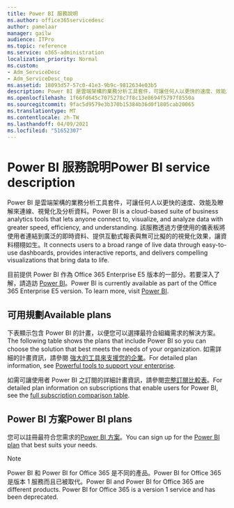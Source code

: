 ```yaml
---
title: Power BI 服務說明
ms.author: office365servicedesc
author: pamelaar
manager: gailw
audience: ITPro
ms.topic: reference
ms.service: o365-administration
localization_priority: Normal
ms.custom:
- Adm_ServiceDesc
- Adm_ServiceDesc_top
ms.assetid: 18093d57-57c0-41e3-9b9c-9812634e03b5
description: Power BI 是雲端架構的業務分析工具套件，可讓任何人以更快的速度、效能及瞭解來連線、視覺化及分析資料。 該服務透過方便使用的儀表板將使用者連結到廣泛的即時資料、提供互動式報表與無可比擬的的視覺化效果，讓資料栩栩如生。
ms.openlocfilehash: 1f66fd645c7075278c7f8c13e8694f5797f8550a
ms.sourcegitcommit: 9fac5d9579e3b370b15384b36d0f1805cab20065
ms.translationtype: MT
ms.contentlocale: zh-TW
ms.lasthandoff: 04/09/2021
ms.locfileid: "51652307"
---
```

# <a name="power-bi-service-description"></a><span data-ttu-id="d4e66-104">Power BI 服務說明</span><span class="sxs-lookup"><span data-stu-id="d4e66-104">Power BI service description</span></span>

<span data-ttu-id="d4e66-105">Power BI 是雲端架構的業務分析工具套件，可讓任何人以更快的速度、效能及瞭解來連線、視覺化及分析資料。</span><span class="sxs-lookup"><span data-stu-id="d4e66-105">Power BI is a cloud-based suite of business analytics tools that lets anyone connect to, visualize, and analyze data with greater speed, efficiency, and understanding.</span></span> <span data-ttu-id="d4e66-106">該服務透過方便使用的儀表板將使用者連結到廣泛的即時資料、提供互動式報表與無可比擬的的視覺化效果，讓資料栩栩如生。</span><span class="sxs-lookup"><span data-stu-id="d4e66-106">It connects users to a broad range of live data through easy-to-use dashboards, provides interactive reports, and delivers compelling visualizations that bring data to life.</span></span>

<span data-ttu-id="d4e66-p103">目前提供 Power BI 作為 Office 365 Enterprise E5 版本的一部分。若要深入了解，請造訪 [Power BI](https://powerbi.microsoft.com/)。</span><span class="sxs-lookup"><span data-stu-id="d4e66-p103">Power BI is currently available as part of the Office 365 Enterprise E5 version. To learn more, visit [Power BI](https://powerbi.microsoft.com/).</span></span>

## <a name="available-plans"></a><span data-ttu-id="d4e66-109">可用規劃</span><span class="sxs-lookup"><span data-stu-id="d4e66-109">Available plans</span></span>

<span data-ttu-id="d4e66-110">下表顯示包含 Power BI 的計畫，以便您可以選擇最符合組織需求的解決方案。</span><span class="sxs-lookup"><span data-stu-id="d4e66-110">The following table shows the plans that include Power BI so you can choose the solution that best meets the needs of your organization.</span></span> <span data-ttu-id="d4e66-111">如需詳細的計畫資訊，請參閱 [強大的工具來支援您的企業](https://www.microsoft.com/microsoft-365/enterprise/compare-office-365-plans)。</span><span class="sxs-lookup"><span data-stu-id="d4e66-111">For detailed plan information, see [Powerful tools to support your enterprise](https://www.microsoft.com/microsoft-365/enterprise/compare-office-365-plans).</span></span>

<span data-ttu-id="d4e66-112">如需可讓使用者 Power BI 之訂閱的詳細計畫資訊，請參閱[完整訂閱比較表](https://go.microsoft.com/fwlink/?linkid=2139145)。</span><span class="sxs-lookup"><span data-stu-id="d4e66-112">For detailed plan information on subscriptions that enable users for Power BI, see the [full subscription comparison table](https://go.microsoft.com/fwlink/?linkid=2139145).</span></span>
 
## <a name="power-bi-plans"></a><span data-ttu-id="d4e66-113">Power BI 方案</span><span class="sxs-lookup"><span data-stu-id="d4e66-113">Power BI plans</span></span>

<span data-ttu-id="d4e66-114">您可以註冊最符合您需求的[Power BI 方案](https://go.microsoft.com/fwlink/?LinkID=786854)。</span><span class="sxs-lookup"><span data-stu-id="d4e66-114">You can sign up for the [Power BI plan](https://go.microsoft.com/fwlink/?LinkID=786854) that best suits your needs.</span></span> 
  
> [!NOTE]
> <span data-ttu-id="d4e66-p105">Power BI 和 Power BI for Office 365 是不同的產品。Power BI for Office 365 是版本 1 服務而且已被取代。</span><span class="sxs-lookup"><span data-stu-id="d4e66-p105">Power BI and Power BI for Office 365 are different products. Power BI for Office 365 is a version 1 service and has been deprecated.</span></span> 
  